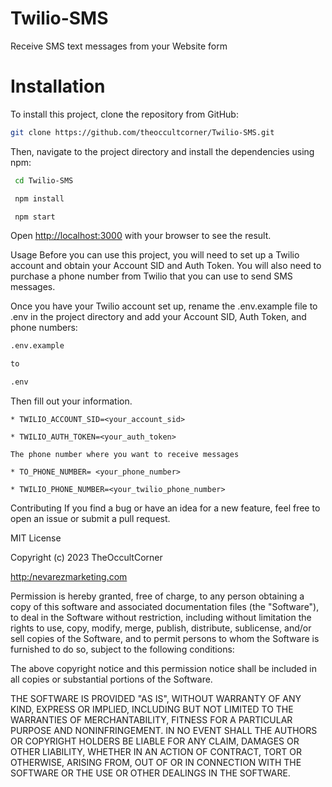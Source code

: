 # Twilio-SMS
Receive SMS text messages from your Website form
 
# Installation
To install this project, clone the repository from GitHub:
```bash
git clone https://github.com/theoccultcorner/Twilio-SMS.git
```
Then, navigate to the project directory and install the dependencies using npm:
```bash
 cd Twilio-SMS

 npm install

 npm start
```
Open [http://localhost:3000](http://localhost:3000) with your browser to see the result.

Usage
Before you can use this project, you will need to set up a Twilio account and obtain your Account SID and Auth Token. You will also need to purchase a phone number from Twilio that you can use to send SMS messages.

Once you have your Twilio account set up, rename the .env.example file to .env in the project directory and add your Account SID, Auth Token, and phone numbers:

 
```bash
.env.example

to

.env
```
Then fill out your information.
```
* TWILIO_ACCOUNT_SID=<your_account_sid>

* TWILIO_AUTH_TOKEN=<your_auth_token>

The phone number where you want to receive messages

* TO_PHONE_NUMBER= <your_phone_number>

* TWILIO_PHONE_NUMBER=<your_twilio_phone_number>
```
Contributing
If you find a bug or have an idea for a new feature, feel free to open an issue or submit a pull request.

 MIT License

 Copyright (c) 2023 TheOccultCorner
  
 [http:/nevarezmarketing.com](http://nevarezmarketing.com)

Permission is hereby granted, free of charge, to any person obtaining a copy
of this software and associated documentation files (the "Software"), to deal
in the Software without restriction, including without limitation the rights
to use, copy, modify, merge, publish, distribute, sublicense, and/or sell
copies of the Software, and to permit persons to whom the Software is
furnished to do so, subject to the following conditions:

The above copyright notice and this permission notice shall be included in all
copies or substantial portions of the Software.

THE SOFTWARE IS PROVIDED "AS IS", WITHOUT WARRANTY OF ANY KIND, EXPRESS OR
IMPLIED, INCLUDING BUT NOT LIMITED TO THE WARRANTIES OF MERCHANTABILITY,
FITNESS FOR A PARTICULAR PURPOSE AND NONINFRINGEMENT. IN NO EVENT SHALL THE
AUTHORS OR COPYRIGHT HOLDERS BE LIABLE FOR ANY CLAIM, DAMAGES OR OTHER
LIABILITY, WHETHER IN AN ACTION OF CONTRACT, TORT OR OTHERWISE, ARISING FROM,
OUT OF OR IN CONNECTION WITH THE SOFTWARE OR THE USE OR OTHER DEALINGS IN THE
SOFTWARE.
